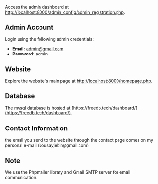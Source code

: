 
Access the admin dashboard at [http://localhost:8000/admin_config/admin_registration.php](http://localhost:8000/admin_config/admin_registration.php).

## Admin Account

Login using the following admin credentials:

- **Email:** admin@gmail.com
- **Password:** admin

## Website

Explore the website's main page at [http://localhost:8000/homepage.php](http://localhost:8000/homepage.php).

## Database

The mysql database is hosted at [https://freedb.tech/dashboard/](https://freedb.tech/dashboard/).

## Contact Information

the  email you send to the website through the contact page comes on my personal e-mail (kousayjebir@gmail.com)

## Note

We use the Phpmailer library and Gmail SMTP server for email communication.
